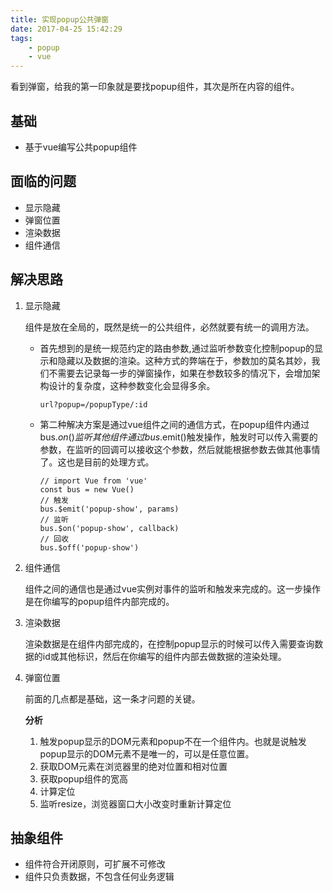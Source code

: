 ```yaml
---
title: 实现popup公共弹窗
date: 2017-04-25 15:42:29
tags:
    - popup
    - vue
---
```


看到弹窗，给我的第一印象就是要找popup组件，其次是所在内容的组件。

## 基础

- 基于vue编写公共popup组件

## 面临的问题

- 显示隐藏
- 弹窗位置
- 渲染数据
- 组件通信

## 解决思路

1. 显示隐藏

    组件是放在全局的，既然是统一的公共组件，必然就要有统一的调用方法。

    - 首先想到的是统一规范约定的路由参数,通过监听参数变化控制popup的显示和隐藏以及数据的渲染。这种方式的弊端在于，参数加的莫名其妙，我们不需要去记录每一步的弹窗操作，如果在参数较多的情况下，会增加架构设计的复杂度，这种参数变化会显得多余。

        ```
        url?popup=/popupType/:id
        ```

    - 第二种解决方案是通过vue组件之间的通信方式，在popup组件内通过bus.$on()监听其他组件通过bus.$emit()触发操作，触发时可以传入需要的参数，在监听的回调可以接收这个参数，然后就能根据参数去做其他事情了。这也是目前的处理方式。

        ```
        // import Vue from 'vue'
        const bus = new Vue()
        // 触发
        bus.$emit('popup-show', params)
        // 监听
        bus.$on('popup-show', callback)
        // 回收
        bus.$off('popup-show')
        ```

2. 组件通信

    组件之间的通信也是通过vue实例对事件的监听和触发来完成的。这一步操作是在你编写的popup组件内部完成的。

3. 渲染数据

    渲染数据是在组件内部完成的，在控制popup显示的时候可以传入需要查询数据的id或其他标识，然后在你编写的组件内部去做数据的渲染处理。

4. 弹窗位置

    前面的几点都是基础，这一条才问题的关键。

    **分析**
    1. 触发popup显示的DOM元素和popup不在一个组件内。也就是说触发popup显示的DOM元素不是唯一的，可以是任意位置。
    2. 获取DOM元素在浏览器里的绝对位置和相对位置
    3. 获取popup组件的宽高
    4. 计算定位
    4. 监听resize，浏览器窗口大小改变时重新计算定位

## 抽象组件

- 组件符合开闭原则，可扩展不可修改
- 组件只负责数据，不包含任何业务逻辑
